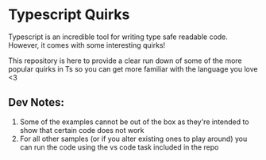# Typescript Quirks
Typescript is an incredible tool for writing type safe readable code. However, it comes with some interesting quirks!

This repository is here to provide a clear run down of some of the more popular quirks in Ts so you can get more familiar with the language you love <3


## Dev Notes:
1. Some of the examples cannot be out of the box as they're intended to show that certain code does not work
2. For all other samples (or if you alter existing ones to play around) you can run the code using the vs code task included in the repo
